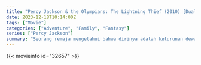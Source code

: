 ```yaml
---
title: "Percy Jackson & the Olympians: The Lightning Thief (2010) [Dual Audio]"
date: 2023-12-18T10:14:00Z
tags: ["Movie"]
categories: ["Adventure", "Family", "Fantasy"]
series: ["Percy Jackson"]
summary: "Seorang remaja mengetahui bahwa dirinya adalah keturunan dewa Yunani dan memulai petualangan untuk menyelesaikan pertempuran yang sedang berlangsung di antara para dewa."
---
```



<mux-player stream-type="on-demand"
src="https://kp3d-my.sharepoint.com/personal/ryoo_kp3d_onmicrosoft_com/_layouts/15/download.aspx?share=ESbrVdJhz8BLlSgRKbFj-5oBpzUbCA-HXSNIP9iVBoFFgQ" prefer-playback="mse" controls>

</mux-player>


{{< movieinfo id="32657" >}}

<script src="https://cdn.jsdelivr.net/npm/@mux/mux-player"></script>

 <script type="application/ld+json ">
{
"@context": "https://schema.org/",
"@type": "VideoObject",
"name": "Percy Jackson & the Olympians: The Lightning Thief (2010)",
"contentUrl": "https://stream.mux.com/1cCDmU4xWEgFI4Es27HZSWAMI02IFvtk00x005SVoyPN28.m3u8",
"thumbnailUrl": "https://www.themoviedb.org/t/p/original/4hs8QnGXZCpSoevh1tZbntJOFuy.jpg?width=314&fit_mode=preserve&time=25",
"uploadDate": "2023-12-18T10:14:00Z",
}

</script>